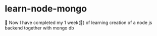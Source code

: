 # learn-node-mongo
🎉 Now I have completed my 1 week(🥳) of learning creation of a node js backend together with mongo db
